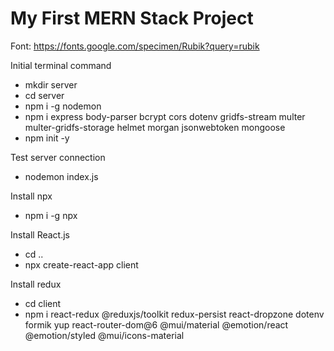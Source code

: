 # My First MERN Stack Project

Font: https://fonts.google.com/specimen/Rubik?query=rubik

Initial terminal command

- mkdir server
- cd server
- npm i -g nodemon
- npm i express body-parser bcrypt cors dotenv gridfs-stream multer multer-gridfs-storage helmet morgan jsonwebtoken mongoose
- npm init -y

Test server connection
- nodemon index.js

Install npx
- npm i -g npx

Install React.js
- cd ..
- npx create-react-app client

Install redux
- cd client
- npm i react-redux @reduxjs/toolkit redux-persist react-dropzone dotenv formik yup react-router-dom@6 @mui/material @emotion/react @emotion/styled @mui/icons-material